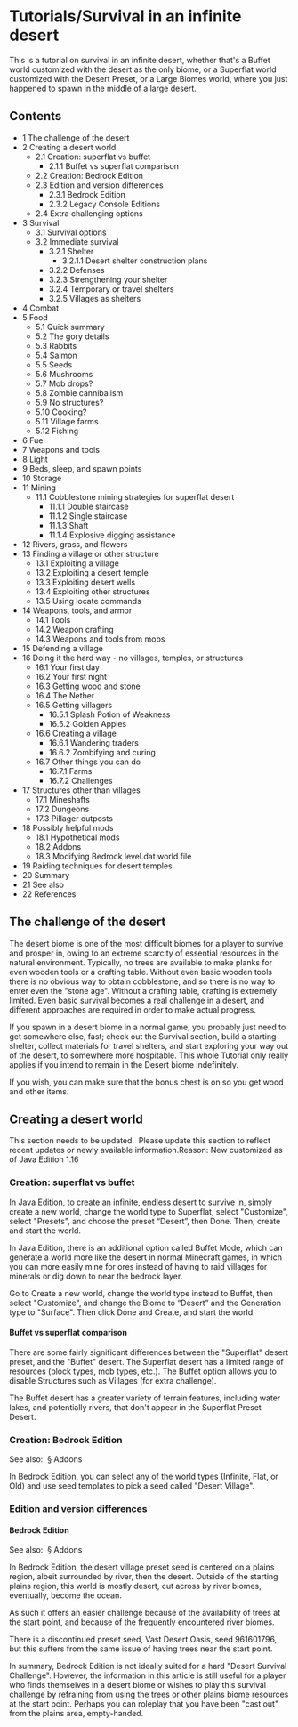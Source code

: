 # Tutorials/Survival in an infinite desert
This is a tutorial on survival in an infinite desert, whether that's a Buffet world customized with the desert as the only biome, or a Superflat world customized with the Desert Preset, or a Large Biomes world, where you just happened to spawn in the middle of a large desert.

## Contents
- 1 The challenge of the desert
- 2 Creating a desert world
	- 2.1 Creation: superflat vs buffet
		- 2.1.1 Buffet vs superflat comparison
	- 2.2 Creation: Bedrock Edition
	- 2.3 Edition and version differences
		- 2.3.1 Bedrock Edition
		- 2.3.2 Legacy Console Editions
	- 2.4 Extra challenging options
- 3 Survival
	- 3.1 Survival options
	- 3.2 Immediate survival
		- 3.2.1 Shelter
			- 3.2.1.1 Desert shelter construction plans
		- 3.2.2 Defenses
		- 3.2.3 Strengthening your shelter
		- 3.2.4 Temporary or travel shelters
		- 3.2.5 Villages as shelters
- 4 Combat
- 5 Food
	- 5.1 Quick summary
	- 5.2 The gory details
	- 5.3 Rabbits
	- 5.4 Salmon
	- 5.5 Seeds
	- 5.6 Mushrooms
	- 5.7 Mob drops?
	- 5.8 Zombie cannibalism
	- 5.9 No structures?
	- 5.10 Cooking?
	- 5.11 Village farms
	- 5.12 Fishing
- 6 Fuel
- 7 Weapons and tools
- 8 Light
- 9 Beds, sleep, and spawn points
- 10 Storage
- 11 Mining
	- 11.1 Cobblestone mining strategies for superflat desert
		- 11.1.1 Double staircase
		- 11.1.2 Single staircase
		- 11.1.3 Shaft
		- 11.1.4 Explosive digging assistance
- 12 Rivers, grass, and flowers
- 13 Finding a village or other structure
	- 13.1 Exploiting a village
	- 13.2 Exploiting a desert temple
	- 13.3 Exploiting desert wells
	- 13.4 Exploiting other structures
	- 13.5 Using locate commands
- 14 Weapons, tools, and armor
	- 14.1 Tools
	- 14.2 Weapon crafting
	- 14.3 Weapons and tools from mobs
- 15 Defending a village
- 16 Doing it the hard way - no villages, temples, or structures
	- 16.1 Your first day
	- 16.2 Your first night
	- 16.3 Getting wood and stone
	- 16.4 The Nether
	- 16.5 Getting villagers
		- 16.5.1 Splash Potion of Weakness
		- 16.5.2 Golden Apples
	- 16.6 Creating a village
		- 16.6.1 Wandering traders
		- 16.6.2 Zombifying and curing
	- 16.7 Other things you can do
		- 16.7.1 Farms
		- 16.7.2 Challenges
- 17 Structures other than villages
	- 17.1 Mineshafts
	- 17.2 Dungeons
	- 17.3 Pillager outposts
- 18 Possibly helpful mods
	- 18.1 Hypothetical mods
	- 18.2 Addons
	- 18.3 Modifying Bedrock level.dat world file
- 19 Raiding techniques for desert temples
- 20 Summary
- 21 See also
- 22 References

## The challenge of the desert
The desert biome is one of the most difficult biomes for a player to survive and prosper in, owing to an extreme scarcity of essential resources in the natural environment. Typically, no trees are available to make planks for even wooden tools or a crafting table. Without even basic wooden tools there is no obvious way to obtain cobblestone, and so there is no way to enter even the "stone age". Without a crafting table, crafting is extremely limited. Even basic survival becomes a real challenge in a desert, and different approaches are required in order to make actual progress.

If you spawn in a desert biome in a normal game, you probably just need to get somewhere else, fast; check out the Survival section, build a starting shelter, collect materials for travel shelters, and start exploring your way out of the desert, to somewhere more hospitable. This whole Tutorial only really applies if you intend to remain in the Desert biome indefinitely.

If you wish, you can make sure that the bonus chest is on so you get wood and other items.

## Creating a desert world

  

This section needs to be updated. 
Please update this section to reflect recent updates or newly available information.Reason: New customized as of Java Edition 1.16


### Creation: superflat vs buffet
In Java Edition, to create an infinite, endless desert to survive in, simply create a new world, change the world type to Superflat, select "Customize", select "Presets", and choose the preset “Desert”, then Done. Then, create and start the world.

In Java Edition, there is an additional option called Buffet Mode, which can generate a world more like the desert in normal Minecraft games, in which you can more easily mine for ores instead of having to raid villages for minerals or dig down to near the bedrock layer.

Go to Create a new world, change the world type instead to Buffet, then select "Customize", and change the Biome to “Desert” and the Generation type to "Surface". Then click Done and Create, and start the world.

#### Buffet vs superflat comparison
There are some fairly significant differences between the "Superflat" desert preset, and the  "Buffet" desert. The Superflat desert has a limited range of resources (block types, mob types, etc.). The Buffet option allows you to disable Structures such as Villages (for extra challenge).

The Buffet desert has a greater variety of terrain features, including water lakes, and potentially rivers, that don't appear in the Superflat Preset Desert.

### Creation: Bedrock Edition
See also:  § Addons

In Bedrock Edition, you can select any of the world types (Infinite, Flat, or Old) and use seed templates to pick a seed called "Desert Village".

### Edition and version differences
#### Bedrock Edition
See also:  § Addons

In Bedrock Edition, the desert village preset seed is centered on a plains region, albeit surrounded by river, then the desert. Outside of the starting plains region, this world is mostly desert, cut across by river biomes, eventually, become the ocean.

As such it offers an easier challenge because of the availability of trees at the start point, and because of the frequently encountered river biomes. 

There is a discontinued preset seed, Vast Desert Oasis, seed 961601796, but this suffers from the same issue of having trees near the start point.

In summary, Bedrock Edition is not ideally suited for a hard "Desert Survival Challenge". However, the information in this article is still useful for a player who finds themselves in a desert biome or wishes to play this survival challenge by refraining from using the trees or other plains biome resources at the start point. Perhaps you can roleplay that you have been "cast out" from the plains area, empty-handed.

